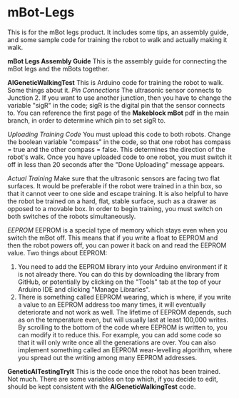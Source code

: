 # mBot-Legs
This is for the mBot legs product. It includes some tips, an assembly guide, and some sample code for training the robot to walk and actually making it walk.

**mBot Legs Assembly Guide**
This is the assembly guide for connecting the mBot legs and the mBots together.

**AIGeneticWalkingTest**
This is Arduino code for training the robot to walk. Some things about it.
_Pin Connections_
The ultrasonic sensor connects to Junction 2. If you want to use another junction, then you have to change the variable "sigR" in the code; sigR is the digital pin that the sensor connects to. You can reference the first page of the **Makeblock mBot** pdf in the main branch, in order to determine which pin to set sigR to.

_Uploading Training Code_
You must upload this code to both robots. Change the boolean variable "compass" in the code, so that one robot has compass = true and the other compass = false. This determines the direction of the robot's walk. Once you have uploaded code to one robot, you must switch it off in less than 20 seconds after the "Done Uploading" message appears. 

_Actual Training_
Make sure that the ultrasonic sensors are facing two flat surfaces. It would be preferable if the robot were trained in a thin box, so that it cannot veer to one side and escape training. It is also helpful to have the robot be trained on a hard, flat, stable surface, such as a drawer as opposed to a movable box. In order to begin training, you must switch on both switches of the robots simultaneously. 


_EEPROM_
EEPROM is a special type of memory which stays even when you switch the mBot off. This means that if you write a float to EEPROM and then the robot powers off, you can power it back on and read the EEPROM value. Two things about EEPROM:
  1. You need to add the EEPROM library into your Arduino environment if it is not already there. You can do this by downloading the library from GitHub, or potentially by clicking on the "Tools" tab at the top of your Arduino IDE and clicking "Manage Libraries".
  2. There is something called EEPROM wearing, which is where, if you write a value to an EEPROM address too many times, it will eventually deteriorate and not work as well. The lifetime of EEPROM depends, such as on the temperature even, but will usually last at least 100,000 writes. By scrolling to the bottom of the code where EEPROM is written to, you can modify it to reduce this. For example, you can add some code so that it will only write once all the generations are over. You can also implement something called an EEPROM wear-levelling algorithm, where you spread out the writing among many EEPROM addresses.

**GeneticAITestingTryIt**
This is the code once the robot has been trained. Not much. There are some variables on top which, if you decide to edit, should be kept consistent with the **AIGeneticWalkingTest** code.
